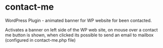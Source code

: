 # contact-me
WordPress Plugin - animated banner for WP website for been contacted.

Activates a banner on left side of the WP web site, 
on mouse over a contact me button is shown, when clicked its possible to send an email to mailbox (configured in contact-me.php file)
